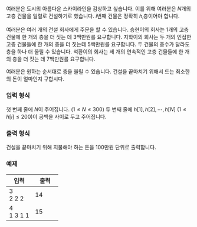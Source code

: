 여러분은 도시의 아름다운 스카이라인을 감상하고 싶습니다. 이를 위해 여러분은 $N$개의 고층 건물을 일렬로 건설하기로 했습니다. $i$번째 건물은 정확히 $h_{i}$층이어야 합니다.

여러분은 여러 개의 건설 회사에게 주문을 할 수 있습니다. 승현이의 회사는 1개의 고층 건물에 한 개의 층을 더 짓는 데 3백만원를 요구합니다. 지학이의 회사는 두 개의 인접한 고층 건물들에 한 개의 층을 더 짓는데 5백만원를 요구합니다. 두 건물의 층수가 달라도 층을 하나 더 올릴 수 있습니다. 석환이의 회사는 세 개의 연속적인 고층 건물들에 한 개의 층을 더 짓는 데 7백만원를 요구합니다.

여러분은 원하는 순서대로 층을 올릴 수 있습니다. 건설을 끝마치기 위해서 드는 최소한의 돈이 얼마인지 구합시다.

### 입력 형식

첫 번째 줄에 $N$이 주어집니다. ($1 \le N \le 300$) 두 번째 줄에 $h[1], h[2], \cdots, h[N]$ ($1 \le h[i] \le 200$)이 공백을 사이로 두고 주어집니다.

### 출력 형식

건설을 끝마치기 위해 지불해야 하는 돈을 100만원 단위로 출력합니다.

### 예제

<table class='table table-bordered table-condensed'>
 <thead>
  <tr>
   <th style="width: 50%;">입력</th>
   <th style="width: 50%;">출력</th>
  </tr>
 </thead>
 <tbody>
  <tr>
   <td class="code-font">3<br/>
2 2 2</td>
   <td class="code-font">14</td>
  </tr>
  <tr>
   <td class="code-font">4<br/>
1 3 1 1</td>
   <td class="code-font">15</td>
  </tr>
 </tbody>
</table>